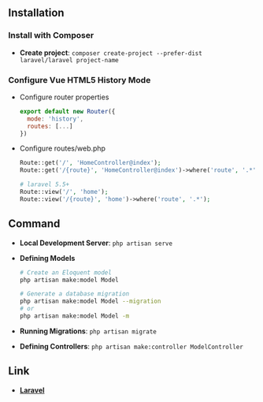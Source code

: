 ## Installation

### Install with Composer

- **Create project**: `composer create-project --prefer-dist laravel/laravel project-name`

### Configure Vue HTML5 History Mode

- Configure router properties

  ```js
  export default new Router({
    mode: 'history',
    routes: [...]
  })
  ```

- Configure routes/web.php

  ```php
  Route::get('/', 'HomeController@index');
  Route::get('/{route}', 'HomeController@index')->where('route', '.*');

  # laravel 5.5+
  Route::view('/', 'home');
  Route::view('/{route}', 'home')->where('route', '.*');
  ```

## Command

- **Local Development Server**: `php artisan serve`
- **Defining Models**

  ```sh
  # Create an Eloquent model
  php artisan make:model Model

  # Generate a database migration
  php artisan make:model Model --migration
  # or
  php artisan make:model Model -m
  ```

- **Running Migrations**: `php artisan migrate`
- **Defining Controllers**: `php artisan make:controller ModelController`

## Link

- [**Laravel**](https://laravel.com/)

